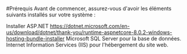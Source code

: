 #Prérequis
Avant de commencer, assurez-vous d'avoir les éléments suivants installés sur votre système :

Installer ASP.NET https://dotnet.microsoft.com/en-us/download/dotnet/thank-you/runtime-aspnetcore-8.0.2-windows-hosting-bundle-installer
Microsoft SQL Server pour la base de données.
Internet Information Services (IIS) pour l'hébergement du site web.
